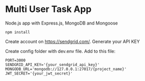 # Multi User Task App

Node.js app with Express.js, MongoDB and Mongoose

```
npm install
```

Create account on https://sendgrid.com/. Generate your API KEY

Create config folder with dev.env file. Add to this file:

```
PORT=3000
SENDGRID_API_KEY='{your_sendgrid_api_key}'
MONGODB_URL='mongodb://127.0.0.1:27017/{project_name}'
JWT_SECRET='{your_jwt_secret}'
```

